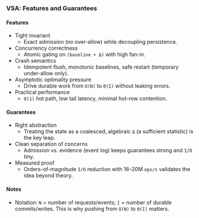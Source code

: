 ### VSA: Features and Guarantees

#### Features
- Tight invariant
    - Exact admission (no over-allow) while decoupling persistence.
- Concurrency correctness
    - Atomic gating on `(baseline + Δ)` with high fan-in.
- Crash semantics
    - Idempotent flush, monotonic baselines, safe restart (temporary under-allow only).
- Asymptotic optimality pressure
    - Drive durable work from `O(N)` to `Θ(I)` without leaking errors.
- Practical performance
    - `O(1)` hot path, low tail latency, minimal hot-row contention.

#### Guarantees
- Right abstraction
    - Treating the state as a coalesced, algebraic `Δ` (a sufficient statistic) is the key leap.
- Clean separation of concerns
    - Admission vs. evidence (event log) keeps guarantees strong and `I/O` tiny.
- Measured proof
    - Orders-of-magnitude `I/O` reduction with 16–20M `ops/s` validates the idea beyond theory.

#### Notes
- Notation: `N` = number of requests/events; `I` = number of durable commits/writes. This is why pushing from `O(N)` to `Θ(I)` matters.
